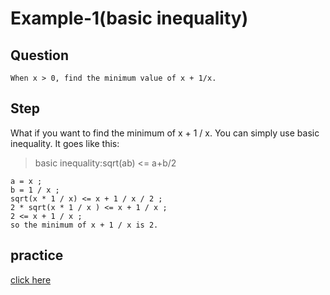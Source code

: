 # Example-1(basic inequality)

## Question

```
When x > 0, find the minimum value of x + 1/x.
```

## Step

What if you want to find the minimum of x + 1 / x. You can simply use basic inequality.
It goes like this:
> basic inequality:sqrt(ab) <= a+b/2

```
a = x ;
b = 1 / x ;
sqrt(x * 1 / x) <= x + 1 / x / 2 ;
2 * sqrt(x * 1 / x ) <= x + 1 / x ;
2 <= x + 1 / x ;
so the minimum of x + 1 / x is 2.
```
## practice
[click here](https://github.com/hayashiyuyu/learning/blob/main/Hayashi/2023/1_10/basic%20inequality%20practice%201%20.md)
